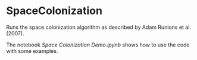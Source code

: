 # SpaceColonization

Runs the space colonization algorithm as described by Adam Runions et al. (2007). 

The notebook *Space Colonization Demo.ipynb* shows how to use the code with some examples.
